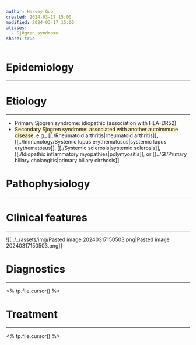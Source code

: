```yaml
---
author: Harvey Guo
created: 2024-03-17 15:00
modified: 2024-03-17 15:00
aliases:
  - Sjögren syndrome
share: true
---
```

# Epidemiology
---


# Etiology
---
- Primary Sjogren syndrome: idiopathic (association with HLA-DR52) 
- <span style="background:rgba(240, 200, 0, 0.2)">Secondary Sjogren syndrome: associated with another autoimmune disease</span>, e.g., [[./Rheumatoid arthritis|rheumatoid arthritis]], [[../Immunology/Systemic lupus erythematosus|systemic lupus erythematosus]], [[./Systemic sclerosis|systemic sclerosis]], [[./Idiopathic inflammatory myopathies|polymyositis]], or [[../GI/Primary biliary cholangitis|primary biliary cirrhosis]] 

# Pathophysiology
---


# Clinical features
---
![[../../assets/img/Pasted image 20240317150503.png|Pasted image 20240317150503.png]]

# Diagnostics
---
<% tp.file.cursor() %>

# Treatment
---
<% tp.file.cursor() %>
